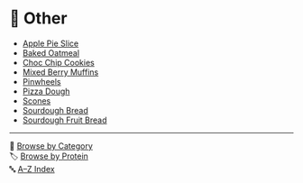 # 🍴 Other

- [Apple Pie Slice](../recipes/apple_pie_slice.md)
- [Baked Oatmeal](../recipes/baked_oatmeal.md)
- [Choc Chip Cookies](../recipes/choc_chip_cookies.md)
- [Mixed Berry Muffins](../recipes/mixed_berry_muffins.md)
- [Pinwheels](../recipes/pinwheels.md)
- [Pizza Dough](../recipes/pizza_dough.md)
- [Scones](../recipes/scones.md)
- [Sourdough Bread](../recipes/sourdough_bread.md)
- [Sourdough Fruit Bread](../recipes/sourdough_fruit_bread.md)

---

📁 [Browse by Category](../indexes/categories.md)  
🏷️ [Browse by Protein](../indexes/proteins.md)  
🔤 [A–Z Index](../indexes/alphabet.md)